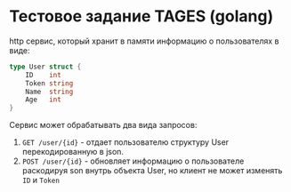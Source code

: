 # Тестовое задание TAGES (golang)

http сервис, который хранит в памяти информацию о пользователях в виде:
```go
type User struct {
	ID    int
	Token string
	Name  string
	Age   int
}
```
Сервис может обрабатывать два вида запросов:
1. `GET /user/{id}` - отдает пользователю структуру User перекодированную в json.
2. `POST /user/{id}` - обновляет информацию о пользователе раскодируя son внутрь объекта User, но клиент не может изменять `ID` и `Token`